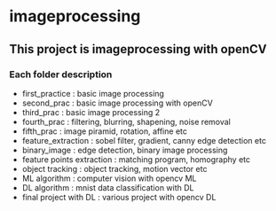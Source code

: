 # imageprocessing

## This project is imageprocessing with openCV
### Each folder description
- first_practice : basic image processing
- second_prac : basic image processing with openCV
- third_prac : basic image processing 2
- fourth_prac : filtering, blurring, shapening, noise removal
- fifth_prac : image piramid, rotation, affine etc
- feature_extraction : sobel filter, gradient, canny edge detection etc
- binary_image : edge detection, binary image processing
- feature points extraction : matching program, homography etc
- object tracking : object tracking, motion vector etc
- ML algorithm : computer vision with opencv ML
- DL algorithm : mnist data classification with DL
- final project with DL : various project with opencv DL